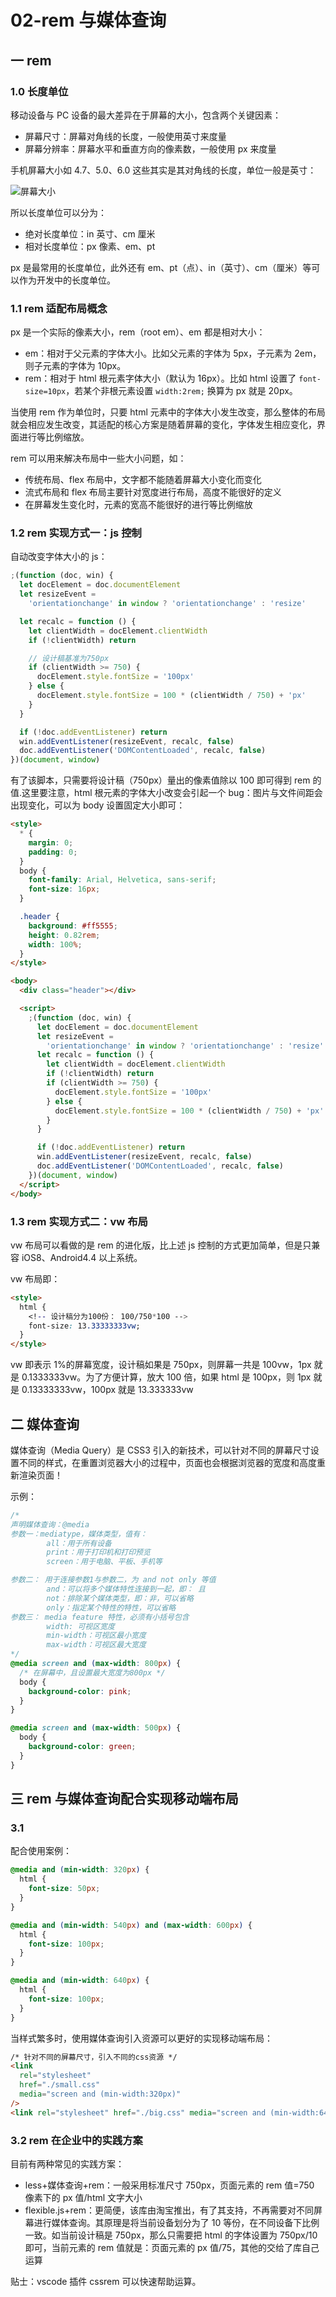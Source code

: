 # 02-rem 与媒体查询

## 一 rem

### 1.0 长度单位

移动设备与 PC 设备的最大差异在于屏幕的大小，包含两个关键因素：

- 屏幕尺寸：屏幕对角线的长度，一般使用英寸来度量
- 屏幕分辨率：屏幕水平和垂直方向的像素数，一般使用 px 来度量

手机屏幕大小如 4.7、5.0、6.0 这些其实是其对角线的长度，单位一般是英寸：

![屏幕大小](../images/css/moblie-01.png)

所以长度单位可以分为：

- 绝对长度单位：in 英寸、cm 厘米
- 相对长度单位：px 像素、em、pt

px 是最常用的长度单位，此外还有 em、pt（点）、in（英寸）、cm（厘米）等可以作为开发中的长度单位。

### 1.1 rem 适配布局概念

px 是一个实际的像素大小，rem（root em）、em 都是相对大小：

- em：相对于父元素的字体大小。比如父元素的字体为 5px，子元素为 2em，则子元素的字体为 10px。
- rem：相对于 html 根元素字体大小（默认为 16px）。比如 html 设置了 `font-size=10px`，若某个非根元素设置 `width:2rem;` 换算为 px 就是 20px。

当使用 rem 作为单位时，只要 html 元素中的字体大小发生改变，那么整体的布局就会相应发生改变，其适配的核心方案是随着屏幕的变化，字体发生相应变化，界面进行等比例缩放。

rem 可以用来解决布局中一些大小问题，如：

- 传统布局、flex 布局中，文字都不能随着屏幕大小变化而变化
- 流式布局和 flex 布局主要针对宽度进行布局，高度不能很好的定义
- 在屏幕发生变化时，元素的宽高不能很好的进行等比例缩放

### 1.2 rem 实现方式一：js 控制

自动改变字体大小的 js：

```js
;(function (doc, win) {
  let docElement = doc.documentElement
  let resizeEvent =
    'orientationchange' in window ? 'orientationchange' : 'resize'

  let recalc = function () {
    let clientWidth = docElement.clientWidth
    if (!clientWidth) return

    // 设计稿基准为750px
    if (clientWidth >= 750) {
      docElement.style.fontSize = '100px'
    } else {
      docElement.style.fontSize = 100 * (clientWidth / 750) + 'px'
    }
  }

  if (!doc.addEventListener) return
  win.addEventListener(resizeEvent, recalc, false)
  doc.addEventListener('DOMContentLoaded', recalc, false)
})(document, window)
```

有了该脚本，只需要将设计稿（750px）量出的像素值除以 100 即可得到 rem 的值.这里要注意，html 根元素的字体大小改变会引起一个 bug：图片与文件间距会出现变化，可以为 body 设置固定大小即可：

```html
<style>
  * {
    margin: 0;
    padding: 0;
  }
  body {
    font-family: Arial, Helvetica, sans-serif;
    font-size: 16px;
  }

  .header {
    background: #ff5555;
    height: 0.82rem;
    width: 100%;
  }
</style>

<body>
  <div class="header"></div>

  <script>
    ;(function (doc, win) {
      let docElement = doc.documentElement
      let resizeEvent =
        'orientationchange' in window ? 'orientationchange' : 'resize'
      let recalc = function () {
        let clientWidth = docElement.clientWidth
        if (!clientWidth) return
        if (clientWidth >= 750) {
          docElement.style.fontSize = '100px'
        } else {
          docElement.style.fontSize = 100 * (clientWidth / 750) + 'px'
        }
      }

      if (!doc.addEventListener) return
      win.addEventListener(resizeEvent, recalc, false)
      doc.addEventListener('DOMContentLoaded', recalc, false)
    })(document, window)
  </script>
</body>
```

### 1.3 rem 实现方式二：vw 布局

vw 布局可以看做的是 rem 的进化版，比上述 js 控制的方式更加简单，但是只兼容 iOS8、Android4.4 以上系统。

vw 布局即：

```html
<style>
  html {
    <!-- 设计稿分为100份： 100/750*100 -->
    font-size: 13.33333333vw;
  }
</style>
```

vw 即表示 1%的屏幕宽度，设计稿如果是 750px，则屏幕一共是 100vw，1px 就是 0.1333333vw。为了方便计算，放大 100 倍，如果 html 是 100px，则 1px 就是 0.13333333vw，100px 就是 13.333333vw

## 二 媒体查询

媒体查询（Media Query）是 CSS3 引入的新技术，可以针对不同的屏幕尺寸设置不同的样式，在重置浏览器大小的过程中，页面也会根据浏览器的宽度和高度重新渲染页面！

示例：

```css
/*
声明媒体查询：@media
参数一：mediatype，媒体类型，值有：
        all：用于所有设备
        print：用于打印机和打印预览
        screen：用于电脑、平板、手机等

参数二： 用于连接参数1与参数二，为 and not only 等值
        and：可以将多个媒体特性连接到一起，即： 且
        not：排除某个媒体类型，即：非，可以省略
        only：指定某个特性的特性，可以省略
参数三： media feature 特性，必须有小括号包含
        width: 可视区宽度
        min-width：可视区最小宽度
        max-width：可视区最大宽度
*/
@media screen and (max-width: 800px) {
  /* 在屏幕中，且设置最大宽度为800px */
  body {
    background-color: pink;
  }
}

@media screen and (max-width: 500px) {
  body {
    background-color: green;
  }
}
```

## 三 rem 与媒体查询配合实现移动端布局

### 3.1

配合使用案例：

```css
@media and (min-width: 320px) {
  html {
    font-size: 50px;
  }
}

@media and (min-width: 540px) and (max-width: 600px) {
  html {
    font-size: 100px;
  }
}

@media and (min-width: 640px) {
  html {
    font-size: 100px;
  }
}
```

当样式繁多时，使用媒体查询引入资源可以更好的实现移动端布局：

```html
/* 针对不同的屏幕尺寸，引入不同的css资源 */
<link
  rel="stylesheet"
  href="./small.css"
  media="screen and (min-width:320px)"
/>
<link rel="stylesheet" href="./big.css" media="screen and (min-width:640px)" />
```

### 3.2 rem 在企业中的实践方案

目前有两种常见的实践方案：

- less+媒体查询+rem：一般采用标准尺寸 750px，页面元素的 rem 值=750 像素下的 px 值/html 文字大小
- flexible.js+rem：更简便，该库由淘宝推出，有了其支持，不再需要对不同屏幕进行媒体查询。其原理是将当前设备划分为了 10 等份，在不同设备下比例一致。如当前设计稿是 750px，那么只需要把 html 的字体设置为 750px/10 即可，当前元素的 rem 值就是：页面元素的 px 值/75，其他的交给了库自己运算

贴士：vscode 插件 cssrem 可以快速帮助运算。
